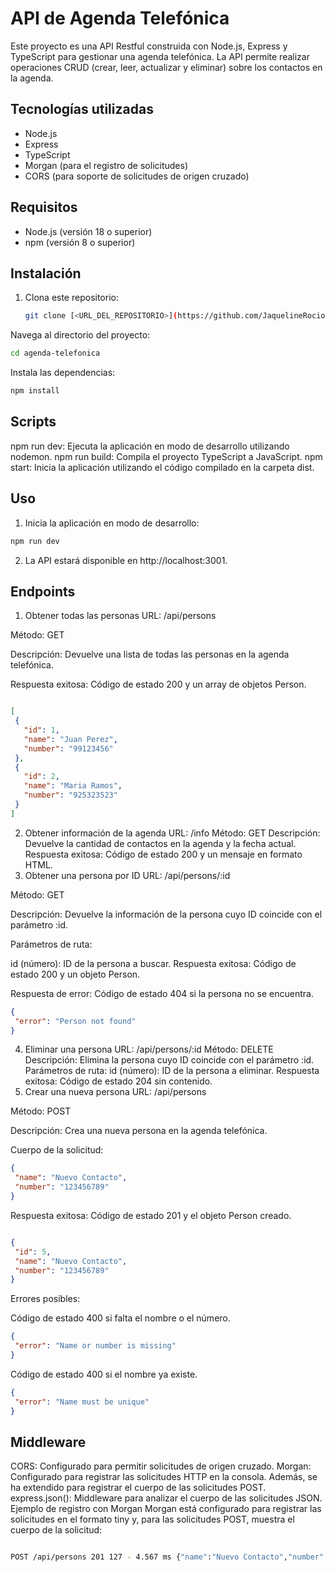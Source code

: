 # API de Agenda Telefónica

Este proyecto es una API Restful construida con Node.js, Express y TypeScript para gestionar una agenda telefónica. La API permite realizar operaciones CRUD (crear, leer, actualizar y eliminar) sobre los contactos en la agenda.

## Tecnologías utilizadas

- Node.js
- Express
- TypeScript
- Morgan (para el registro de solicitudes)
- CORS (para soporte de solicitudes de origen cruzado)

## Requisitos

- Node.js (versión 18 o superior)
- npm (versión 8 o superior)

## Instalación

1. Clona este repositorio:
   ```bash
   git clone [<URL_DEL_REPOSITORIO>](https://github.com/JaquelineRocio/ejercicios-con-express.git)
    ```
Navega al directorio del proyecto:

 ```bash
cd agenda-telefonica
```
Instala las dependencias:


 ```bash
npm install
 ```
## Scripts
npm run dev: Ejecuta la aplicación en modo de desarrollo utilizando nodemon.
npm run build: Compila el proyecto TypeScript a JavaScript.
npm start: Inicia la aplicación utilizando el código compilado en la carpeta dist.

## Uso
1. Inicia la aplicación en modo de desarrollo:
 ```bash
npm run dev
 ```

2. La API estará disponible en http://localhost:3001.

## Endpoints
1. Obtener todas las personas
URL: /api/persons

Método: GET

Descripción: Devuelve una lista de todas las personas en la agenda telefónica.

Respuesta exitosa: Código de estado 200 y un array de objetos Person.

 ```json

[
  {
    "id": 1,
    "name": "Juan Perez",
    "number": "99123456"
  },
  {
    "id": 2,
    "name": "Maria Ramos",
    "number": "925323523"
  }
]
 ```
2. Obtener información de la agenda
URL: /info
Método: GET
Descripción: Devuelve la cantidad de contactos en la agenda y la fecha actual.
Respuesta exitosa: Código de estado 200 y un mensaje en formato HTML.
3. Obtener una persona por ID
URL: /api/persons/:id

Método: GET

Descripción: Devuelve la información de la persona cuyo ID coincide con el parámetro :id.

Parámetros de ruta:

id (número): ID de la persona a buscar.
Respuesta exitosa: Código de estado 200 y un objeto Person.

Respuesta de error: Código de estado 404 si la persona no se encuentra.

 ```json
{
  "error": "Person not found"
}
 ```
4. Eliminar una persona
URL: /api/persons/:id
Método: DELETE
Descripción: Elimina la persona cuyo ID coincide con el parámetro :id.
Parámetros de ruta:
id (número): ID de la persona a eliminar.
Respuesta exitosa: Código de estado 204 sin contenido.
5. Crear una nueva persona
URL: /api/persons

Método: POST

Descripción: Crea una nueva persona en la agenda telefónica.

Cuerpo de la solicitud:

 ```json
{
  "name": "Nuevo Contacto",
  "number": "123456789"
}
 ```
Respuesta exitosa: Código de estado 201 y el objeto Person creado.

 ```json

{
  "id": 5,
  "name": "Nuevo Contacto",
  "number": "123456789"
}
 ```
Errores posibles:

Código de estado 400 si falta el nombre o el número.

 ```json
{
  "error": "Name or number is missing"
}
 ```
Código de estado 400 si el nombre ya existe.

 ```json
{
  "error": "Name must be unique"
}
 ```

## Middleware
CORS: Configurado para permitir solicitudes de origen cruzado.
Morgan: Configurado para registrar las solicitudes HTTP en la consola. Además, se ha extendido para registrar el cuerpo de las solicitudes POST.
express.json(): Middleware para analizar el cuerpo de las solicitudes JSON.
Ejemplo de registro con Morgan
Morgan está configurado para registrar las solicitudes en el formato tiny y, para las solicitudes POST, muestra el cuerpo de la solicitud:

```bash

POST /api/persons 201 127 - 4.567 ms {"name":"Nuevo Contacto","number":"123456789"
```

